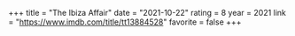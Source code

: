 +++
title = "The Ibiza Affair"
date = "2021-10-22"
rating = 8
year = 2021
link = "https://www.imdb.com/title/tt13884528"
favorite = false
+++
